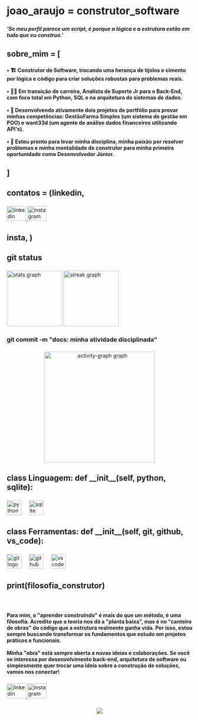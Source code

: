 <h1 align="left">joao_araujo = construtor_software</h1>

###

<h5 align="left">'Se meu perfil parece um script, é porque a lógica e a estrutura estão em tudo que eu construo.'</h5>

###

<h2 align="left">sobre_mim = [</h2>

###

<h4 align="left">• 🏗️ Construtor de Software, trocando uma herança de tijolos e cimento por lógica e código para criar soluções robustas para problemas reais.<br><br>• 👨‍💻 Em transição de carreira, Analista de Suporte Jr para o Back-End, com foco total em Python, SQL e na arquitetura de sistemas de dados.<br><br>• 🚀 Desenvolvendo ativamente dois projetos de portfólio para provar minhas competências: GestãoFarma Simples (um sistema de gestão em POO) e want33d (um agente de análise dados financeiros utilizando API's).<br><br>• 🤝 Estou pronto para levar minha disciplina, minha paixão por resolver problemas e minha mentalidade de construtor para minha primeira oportunidade como Desenvolvedor Júnior.</h4>

###

<h2 align="left">]</h2>

###

<h2 align="left">contatos = (linkedin,</h2>

###

<div align="left">
  <a href="https://www.linkedin.com/in/joaoaraujo-dev/" target="_blank">
    <img src="https://raw.githubusercontent.com/maurodesouza/profile-readme-generator/master/src/assets/icons/social/linkedin/default.svg" width="52" height="40" alt="linkedin logo"  />
  </a>
  <a href="https://www.instagram.com/vt2.1/" target="_blank">
    <img src="https://raw.githubusercontent.com/maurodesouza/profile-readme-generator/master/src/assets/icons/social/instagram/default.svg" width="52" height="40" alt="instagram logo"  />
  </a>
</div>

###

<h2 align="left">insta, )</h2>

###

<h2 align="left">git status</h2>

###

<div align="left">
  <img src="https://github-readme-stats.vercel.app/api?username=jotavitoraraujo&hide_title=false&hide_rank=false&show_icons=true&include_all_commits=true&count_private=true&disable_animations=false&theme=dracula&locale=pt-br&hide_border=false&order=1" height="150" alt="stats graph"  />
  <img src="https://streak-stats.demolab.com?user=jotavitoraraujo&locale=pt-br&mode=weekly&theme=dracula&hide_border=false&border_radius=5&order=3" height="150" alt="streak graph"  />
</div>

###

<h3 align="left">git commit -m "docs: minha atividade disciplinada"</h3>

###

<div align="center">
  <img src="https://github-readme-activity-graph.vercel.app/graph?username=jotavitoraraujo&radius=16&theme=dracula&area=false&order=5&bg_color=282a36&title_color=8be9fd&color=ff6e96&line=8be9fd&point=f8f8f2&custom_title=commits.append(atividade)" height="300" alt="activity-graph graph"  />
</div>

###

<h2 align="left">class Linguagem: def __init__(self, python, sqlite):</h2>

###

<div align="left">
  <img src="https://skillicons.dev/icons?i=py" height="40" alt="python logo"  />
  <img width="12" />
  <img src="https://skillicons.dev/icons?i=sqlite" height="40" alt="sqlite logo"  />
</div>

###

<h2 align="left">class Ferramentas: def __init__(self, git, github, vs_code):</h2>

###

<div align="left">
  <img src="https://skillicons.dev/icons?i=git" height="40" alt="git logo"  />
  <img width="12" />
  <img src="https://skillicons.dev/icons?i=github" height="40" alt="github logo"  />
  <img width="12" />
  <img src="https://skillicons.dev/icons?i=vscode" height="40" alt="vscode logo"  />
</div>

###

<h2 align="left">print(filosofia_construtor)</h2>

###

<br clear="both">

<h4 align="left">Para mim, o "aprender construindo" é mais do que um método, é uma filosofia. Acredito que a teoria nos dá a "planta baixa", mas é no "canteiro de obras" do código que a estrutura realmente ganha vida. Por isso, estou sempre buscando transformar os fundamentos que estudo em projetos práticos e funcionais.<br><br>Minha "obra" está sempre aberta a novas ideias e colaborações. Se você se interessa por desenvolvimento back-end, arquitetura de software ou simplesmente quer trocar uma ideia sobre a construção de soluções, vamos nos conectar!</h4>

###

<div align="left">
  <a href="https://www.linkedin.com/in/joaoaraujo-dev/" target="_blank">
    <img src="https://raw.githubusercontent.com/maurodesouza/profile-readme-generator/master/src/assets/icons/social/linkedin/default.svg" width="52" height="40" alt="linkedin logo"  />
  </a>
  <a href="https://www.instagram.com/vt2.1/" target="_blank">
    <img src="https://raw.githubusercontent.com/maurodesouza/profile-readme-generator/master/src/assets/icons/social/instagram/default.svg" width="52" height="40" alt="instagram logo"  />
  </a>
</div>

###

<div align="center">
  <img src="https://visitor-badge.laobi.icu/badge?page_id=jotavitoraraujo.jotavitoraraujo&"  />
</div>

###

